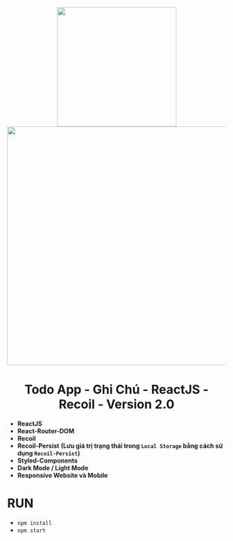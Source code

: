 <div align="center">
<img src="https://cdn4.iconfinder.com/data/icons/logos-3/600/React.js_logo-512.png" width="275"/>
  <img src="https://www.recoiljs.cn/img/wordmark.png" width="550"/>
</div>

<div align="center">
  <h1>Todo App - Ghi Chú - ReactJS - Recoil - Version 2.0</h1>
</div>

- **ReactJS**
- **React-Router-DOM**
- **Recoil**
- **Recoil-Persist** **(Lưu giá trị trạng thái trong `Local Storage` bằng cách sử dụng `Recoil-Persist`)**
- **Styled-Components**
- **Dark Mode / Light Mode**
- **Responsive Website và Mobile**

# RUN 
- `npm install`
- `npm start`
